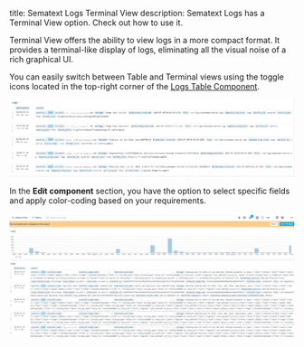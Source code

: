 title: Sematext Logs Terminal View
description: Sematext Logs has a Terminal View option. Check out how to use it.

Terminal View offers the ability to view logs in a more compact format. It provides a terminal-like display of logs, eliminating all the visual noise of a rich graphical UI.

You can easily switch between Table and Terminal views using the toggle icons located in the top-right corner of the [Logs Table Component](https://sematext.com/docs/logs/reports-and-components/#logs-components). 

![Sematext Cloud Logs Guide - Switch to Terminal View](../images/guide/logs/logs-table-switch-to-terminal-view.gif) 

In the **Edit component** section, you have the option to select specific fields and apply color-coding based on your requirements.

![Sematext Cloud Logs Guide - Switch to Terminal View](../images/guide/logs/logs-table-terminal-view-edit-component.gif) 
